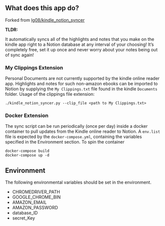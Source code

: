 ## What does this app do?

Forked from [lg08/kindle_notion_syncer](https://github.com/lg08/kindle_notion_syncer)

**TLDR:**

It automatically syncs all of the highlights and notes that you make on the kindle app right to a Notion database at any interval of your choosing! It’s completely free, set it up once and never worry about your notes being out of sync again!

### My Clippings Extension
Personal Documents are not currently supported by the kindle online reader app.
Highlights and notes for such non-amazon ebooks can be imported to Notion by supplying the `My Clippings.txt` file found in the kindle `Documents` folder.
Usage of the clippings file extension:
```
./kindle_notion_syncer.py --clip_file <path to My Clippings.txt>
```

### Docker Extension
The sync script can be run periodically (once per day) inside a docker container to pull updates from the Kindle online reader to Notion.
A `env.list` file is expected by the `docker-compose.yml`, containing the variables specified in the Environment section.
To spin the container
```
docker-compose build
docker-compose up -d
```

## Environment

The following environmental variables should be set in the environment.

* CHROMEDRIVER_PATH
* GOOGLE_CHROME_BIN
* AMAZON_EMAIL
* AMAZON_PASSWORD
* database_ID
* secret_Key





